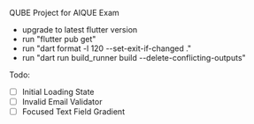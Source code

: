 QUBE Project for AIQUE Exam

- upgrade to latest flutter version
- run "flutter pub get"
- run "dart format -l 120 --set-exit-if-changed ."
- run "dart run build_runner build --delete-conflicting-outputs"

Todo:
- [ ] Initial Loading State
- [ ] Invalid Email Validator
- [ ] Focused Text Field Gradient